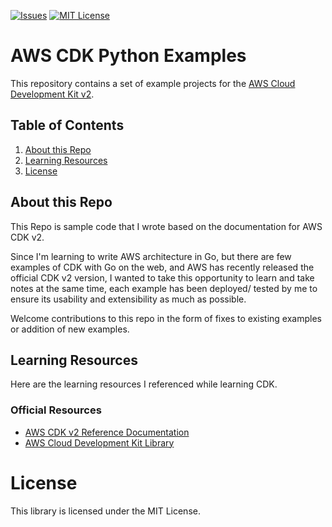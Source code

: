 [![Issues][issues-shield]][issues-url]
[![MIT License][license-shield]][license-url]

# AWS CDK Python Examples
This repository contains a set of example projects for the [AWS Cloud Development Kit v2](https://docs.aws.amazon.com/cdk/api/v2/docs/aws-construct-library.html).


## Table of Contents
1. [About this Repo](#About)
2. [Learning Resources](#Learning)
3. [License](#License)

## About this Repo <a name="About"></a>

This Repo is sample code that I wrote based on the documentation for AWS CDK v2.

Since I'm learning to write AWS architecture in Go, but there are few examples of CDK with Go on the web, and AWS has recently released the official CDK v2 version, I wanted to take this opportunity to learn and take notes at the same time, each example has been deployed/ tested by me to ensure its usability and extensibility as much as possible.

Welcome contributions to this repo in the form of fixes to existing examples or addition of new examples.

## Learning Resources <a name="Learning"></a>
Here are the learning resources I referenced while learning CDK.

### Official Resources
- [AWS CDK v2 Reference Documentation](https://docs.aws.amazon.com/cdk/api/v2/)
- [AWS Cloud Development Kit Library](https://pkg.go.dev/github.com/aws/aws-cdk-go/awscdk/v2)

# License <a name="License"></a>
This library is licensed under the MIT License.



<!-- MARKDOWN LINKS & IMAGES -->
[contributors-shield]: https://img.shields.io/github/contributors/the-exile-110/aws-cdkv2-python-examples.svg?style=for-the-badge
[contributors-url]: https://github.com/the-exile-110/aws-cdkv2-python-examples/graphs/contributors
[forks-shield]: https://img.shields.io/github/forks/the-exile-110/aws-cdkv2-python-examples.svg?style=for-the-badge
[forks-url]: https://github.com/the-exile-110/aws-cdkv2-python-examples/network/members
[stars-shield]: https://img.shields.io/github/stars/the-exile-110/aws-cdkv2-python-examples.svg?style=for-the-badge
[stars-url]: https://github.com/the-exile-110/aws-cdkv2-python-examples/stargazers
[issues-shield]: https://img.shields.io/github/issues/the-exile-110/aws-cdkv2-python-examples.svg?style=for-the-badge
[issues-url]: https://github.com/the-exile-110/aws-cdkv2-python-examples/issues
[license-shield]: https://img.shields.io/github/license/the-exile-110/aws-cdkv2-python-examples.svg?style=for-the-badge
[license-url]: https://github.com/the-exile-110/aws-cdkv2-python-examples/blob/master/LICENSE.txt
[product-screenshot]: images/screenshot.png
